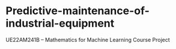 # Predictive-maintenance-of-industrial-equipment
UE22AM241B – Mathematics for Machine Learning  Course Project 
